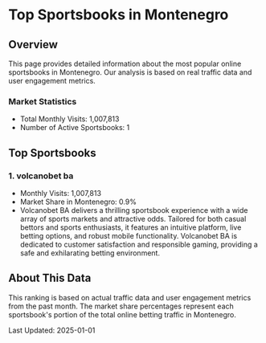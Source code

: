 # Top Sportsbooks in Montenegro

## Overview
This page provides detailed information about the most popular online sportsbooks in Montenegro. 
Our analysis is based on real traffic data and user engagement metrics.

### Market Statistics
- Total Monthly Visits: 1,007,813
- Number of Active Sportsbooks: 1

## Top Sportsbooks

### 1. volcanobet ba
- Monthly Visits: 1,007,813
- Market Share in Montenegro: 0.9%
-  Volcanobet BA delivers a thrilling sportsbook experience with a wide array of sports markets and attractive odds. Tailored for both casual bettors and sports enthusiasts, it features an intuitive platform, live betting options, and robust mobile functionality. Volcanobet BA is dedicated to customer satisfaction and responsible gaming, providing a safe and exhilarating betting environment.


## About This Data
This ranking is based on actual traffic data and user engagement metrics from the past month. 
The market share percentages represent each sportsbook's portion of the total online betting traffic in Montenegro.

Last Updated: 2025-01-01
